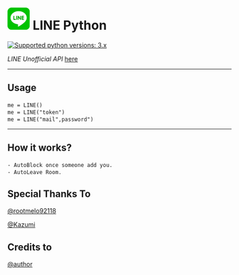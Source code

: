 # ![logo](LINE.png) LINE Python

 [![Supported python versions: 3.x](https://img.shields.io/badge/python-3.x-green.svg "Supported python versions: 3.x")](https://www.python.org/downloads/) 

*LINE Unofficial API* [here](https://github.com/yinmo-public/linepy)

----

## Usage
```
me = LINE()
me = LINE("token")
me = LINE("mail",password")
```
----

## How it works?
```
- AutoBlock once someone add you.
- AutoLeave Room.
```


## Special Thanks To 
[@rootmelo92118](https://github.com/rootmelo92118)

[@Kazumi](https://github.com/KazumiLine)

## Credits to
[@author](https://line.me/ti/p/3eamxoks_T)
